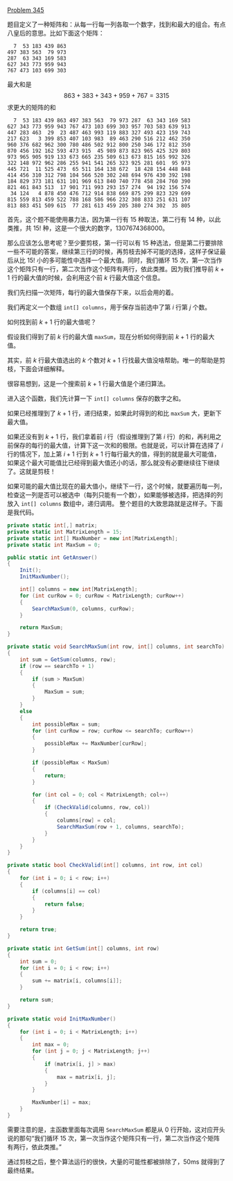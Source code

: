 [Problem 345](https://projecteuler.net/problem=345 "Problem 345 - Project Euler")

题目定义了一种矩阵和：从每一行每一列各取一个数字，找到和最大的组合。有点八皇后的意思。比如下面这个矩阵：
```
  7  53 183 439 863
497 383 563  79 973
287  63 343 169 583
627 343 773 959 943
767 473 103 699 303
```
最大和是
$$863 + 383 + 343 + 959 + 767 = 3315$$
求更大的矩阵的和
```
  7  53 183 439 863 497 383 563  79 973 287  63 343 169 583
627 343 773 959 943 767 473 103 699 303 957 703 583 639 913
447 283 463  29  23 487 463 993 119 883 327 493 423 159 743
217 623   3 399 853 407 103 983  89 463 290 516 212 462 350
960 376 682 962 300 780 486 502 912 800 250 346 172 812 350
870 456 192 162 593 473 915  45 989 873 823 965 425 329 803
973 965 905 919 133 673 665 235 509 613 673 815 165 992 326
322 148 972 962 286 255 941 541 265 323 925 281 601  95 973
445 721  11 525 473  65 511 164 138 672  18 428 154 448 848
414 456 310 312 798 104 566 520 302 248 694 976 430 392 198
184 829 373 181 631 101 969 613 840 740 778 458 284 760 390
821 461 843 513  17 901 711 993 293 157 274  94 192 156 574
 34 124   4 878 450 476 712 914 838 669 875 299 823 329 699
815 559 813 459 522 788 168 586 966 232 308 833 251 631 107
813 883 451 509 615  77 281 613 459 205 380 274 302  35 805
```
首先，这个题不能使用暴力法，因为第一行有 15 种取法，第二行有 14 种，以此类推，共 $15!$ 种，这是一个很大的数字，1307674368000。

那么应该怎么思考呢？至少要剪枝，第一行可以有 15 种选法，但是第二行要排除一些不可能的答案，继续第三行的时候，再剪枝去掉不可能的选择，这样子保证最后从比 $15!$ 小的多可能性中选择一个最大值。同时，我们循环 15 次，第一次当作这个矩阵只有一行，第二次当作这个矩阵有两行，依此类推。因为我们推导前 $k+1$ 行的最大值的时候，会利用这个前 $k$ 行最大值这个信息。

我们先扫描一次矩阵，每行的最大值保存下来，以后会用的着。

我们再定义一个数组 `int[] columns`，用于保存当前选中了第 $i$ 行第 $j$ 个数。

如何找到前 $k+1$ 行的最大值呢？

假设我们得到了前 $k$ 行的最大值 `maxSum`，现在分析如何得到前 $k+1$ 行的最大值。

其实，前 $k$ 行最大值选出的 $k$ 个数对 $k+1$ 行找最大值没啥帮助。唯一的帮助是剪枝，下面会详细解释。

很容易想到，这是一个搜索前 $k+1$ 行最大值是个递归算法。

进入这个函数，我们先计算一下 `int[] columns` 保存的数字之和。

如果已经推理到了 $k+1$ 行，递归结束，如果此时得到的和比 `maxSum` 大，更新下最大值。

如果还没有到 $k+1$ 行，我们拿着前 $i$ 行（假设推理到了第 $i$ 行）的和，再利用之前保存的每行的最大值，计算下这一次和的极限。也就是说，可以计算在选择了 $i$ 行的情况下，加上第 $i+1$ 行到 $k+1$ 行每行最大的值，得到的就是最大可能值，如果这个最大可能值比已经得到最大值还小的话，那么就没有必要继续往下继续了。这就是剪枝！

如果可能的最大值比现在的最大值小，继续下一行，这个时候，就要遍历每一列，检查这一列是否可以被选中（每列只能有一个数），如果能够被选择，把选择的列放入 `int[] columns` 数组中，递归调用。
整个题目的大致思路就是这样子。下面是我代码。
``` csharp
private static int[,] matrix;
private static int MatrixLength = 15;
private static int[] MaxNumber = new int[MatrixLength]; 
private static int MaxSum = 0;

public static int GetAnswer()
{
    Init();
    InitMaxNumber();

    int[] columns = new int[MatrixLength];
    for (int curRow = 0; curRow < MatrixLength; curRow++)
    {
        SearchMaxSum(0, columns, curRow);
    }

    return MaxSum;
}

private static void SearchMaxSum(int row, int[] columns, int searchTo)
{
    int sum = GetSum(columns, row);
    if (row == searchTo + 1)
    {
        if (sum > MaxSum)
        {
            MaxSum = sum;
        }
    }
    else
    {
        int possibleMax = sum;
        for (int curRow = row; curRow <= searchTo; curRow++)
        {
            possibleMax += MaxNumber[curRow];
        }

        if (possibleMax < MaxSum)
        {
            return;
        }

        for (int col = 0; col < MatrixLength; col++)
        {
            if (CheckValid(columns, row, col))
            {
                columns[row] = col;
                SearchMaxSum(row + 1, columns, searchTo);
            }
        }
    }
}

private static bool CheckValid(int[] columns, int row, int col)
{
    for (int i = 0; i < row; i++)
    {
        if (columns[i] == col)
        {
            return false;
        }
    }

    return true;
}

private static int GetSum(int[] columns, int row)
{
    int sum = 0;
    for (int i = 0; i < row; i++)
    {
        sum += matrix[i, columns[i]];
    }

    return sum;
}

private static void InitMaxNumber()
{
    for (int i = 0; i < MatrixLength; i++)
    {
        int max = 0;
        for (int j = 0; j < MatrixLength; j++)
        {
            if (matrix[i, j] > max)
            {
                max = matrix[i, j];
            }
        }

        MaxNumber[i] = max;
    }
}
```

需要注意的是，主函数里面每次调用 `SearchMaxSum` 都是从 0 行开始，这对应开头说的那句“我们循环 15 次，第一次当作这个矩阵只有一行，第二次当作这个矩阵有两行，依此类推。”

通过剪枝之后，整个算法运行的很快，大量的可能性都被排除了，50ms 就得到了最终结果。
